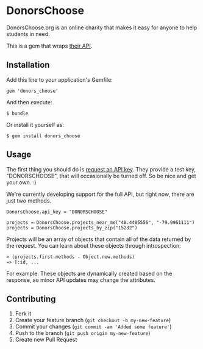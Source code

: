 # DonorsChoose

DonorsChoose.org is an online charity that makes it easy for anyone to help students in need.

This is a gem that wraps [their API](http://developer.donorschoose.org/home).

## Installation

Add this line to your application's Gemfile:

    gem 'donors_choose'

And then execute:

    $ bundle

Or install it yourself as:

    $ gem install donors_choose

## Usage

The first thing you should do is [request an API
key](http://developer.donorschoose.org/help-contact). They provide a test key,
"DONORSCHOOSE", that will occasionally be turned off. So be nice and get your
own. :)

We're currently developing support for the full API, but right now, there are
just two methods.

    DonorsChoose.api_key = "DONORSCHOOSE"

    projects = DonorsChoose.projects_near_me("40.4405556", "-79.9961111")
    projects = DonorsChoose.projects_by_zip("15232")

Projects will be an array of objects that contain all of the data returned by
the request. You can learn about these objects through introspection:

    > (projects.first.methods - Object.new.methods)
    => [:id, ...
 
For example. These objects are dynamically created based on the response, so
minor API updates may change the attributes.

## Contributing

1. Fork it
2. Create your feature branch (`git checkout -b my-new-feature`)
3. Commit your changes (`git commit -am 'Added some feature'`)
4. Push to the branch (`git push origin my-new-feature`)
5. Create new Pull Request
